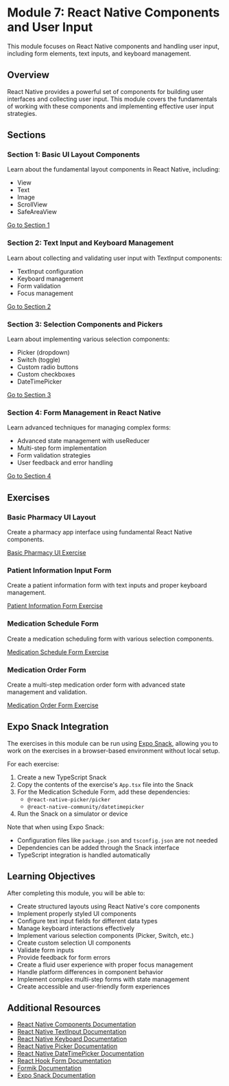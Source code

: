 # Module 7: React Native Components and User Input

This module focuses on React Native components and handling user input, including form elements, text inputs, and keyboard management.

## Overview

React Native provides a powerful set of components for building user interfaces and collecting user input. This module covers the fundamentals of working with these components and implementing effective user input strategies.

## Sections

### Section 1: Basic UI Layout Components

Learn about the fundamental layout components in React Native, including:
- View
- Text
- Image
- ScrollView
- SafeAreaView

[Go to Section 1](./basic-pharmacy-ui/README.md)

### Section 2: Text Input and Keyboard Management

Learn about collecting and validating user input with TextInput components:
- TextInput configuration
- Keyboard management
- Form validation
- Focus management

[Go to Section 2](./section-2-text-input-and-keyboard-management/README.md)

### Section 3: Selection Components and Pickers

Learn about implementing various selection components:
- Picker (dropdown)
- Switch (toggle)
- Custom radio buttons
- Custom checkboxes
- DateTimePicker

[Go to Section 3](./section-3-selection-components/README.md)

### Section 4: Form Management in React Native

Learn advanced techniques for managing complex forms:
- Advanced state management with useReducer
- Multi-step form implementation
- Form validation strategies
- User feedback and error handling

[Go to Section 4](./section-4-form-management/README.md)

## Exercises

### Basic Pharmacy UI Layout

Create a pharmacy app interface using fundamental React Native components.

[Basic Pharmacy UI Exercise](./basic-pharmacy-ui/README.md)

### Patient Information Input Form

Create a patient information form with text inputs and proper keyboard management.

[Patient Information Form Exercise](./patient-information-form/README.md)

### Medication Schedule Form

Create a medication scheduling form with various selection components.

[Medication Schedule Form Exercise](./medication-schedule-form/README.md)

### Medication Order Form

Create a multi-step medication order form with advanced state management and validation.

[Medication Order Form Exercise](./medication-order-form/README.md)

## Expo Snack Integration

The exercises in this module can be run using [Expo Snack](https://snack.expo.dev/), allowing you to work on the exercises in a browser-based environment without local setup.

For each exercise:
1. Create a new TypeScript Snack
2. Copy the contents of the exercise's `App.tsx` file into the Snack
3. For the Medication Schedule Form, add these dependencies:
   - `@react-native-picker/picker`
   - `@react-native-community/datetimepicker`
4. Run the Snack on a simulator or device

Note that when using Expo Snack:
- Configuration files like `package.json` and `tsconfig.json` are not needed
- Dependencies can be added through the Snack interface
- TypeScript integration is handled automatically

## Learning Objectives

After completing this module, you will be able to:

- Create structured layouts using React Native's core components
- Implement properly styled UI components
- Configure text input fields for different data types
- Manage keyboard interactions effectively
- Implement various selection components (Picker, Switch, etc.)
- Create custom selection UI components
- Validate form inputs
- Provide feedback for form errors
- Create a fluid user experience with proper focus management
- Handle platform differences in component behavior
- Implement complex multi-step forms with state management
- Create accessible and user-friendly form experiences

## Additional Resources

- [React Native Components Documentation](https://reactnative.dev/docs/components-and-apis)
- [React Native TextInput Documentation](https://reactnative.dev/docs/textinput)
- [React Native Keyboard Documentation](https://reactnative.dev/docs/keyboard)
- [React Native Picker Documentation](https://github.com/react-native-picker/picker)
- [React Native DateTimePicker Documentation](https://github.com/react-native-datetimepicker/datetimepicker)
- [React Hook Form Documentation](https://react-hook-form.com/)
- [Formik Documentation](https://formik.org/)
- [Expo Snack Documentation](https://docs.expo.dev/workflow/snack/) 